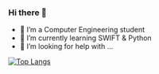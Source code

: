### Hi there 👋
- 🔭 I’m a Computer Engineering student
- 🌱 I’m currently learning SWIFT & Python
- 🤔 I’m looking for help with ...

[![Top Langs](https://github-readme-stats.vercel.app/api/top-langs/?username=parksangau&layout=compact)](https://github.com/parksangau/github-readme-stats)


<!--



**parksangau/parksangau** is a ✨ _special_ ✨ repository because its `README.md` (this file) appears on your GitHub profile.

Here are some ideas to get you started:

- 🔭 I’m currently working on ...
- 🌱 I’m currently learning ...
- 👯 I’m looking to collaborate on ...
- 🤔 I’m looking for help with ...
- 💬 Ask me about ...
- 📫 How to reach me: ...
- 😄 Pronouns: ...
- ⚡ Fun fact: ...
-->
